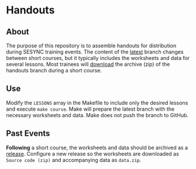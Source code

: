 # Handouts

## About

The purpose of this repository is to assemble handouts for distribution during SESYNC training events. The content of the [latest] branch changes between short courses, but it typically includes the worksheets and data for several lessons. Most trainees will [download] the archive (zip) of the handouts branch during a short course.

## Use

Modify the `LESSONS` array in the Makefile to include only the desired lessons and execute `make course`. Make will prepare the latest branch with the necessary worksheets and data. Make does not push the branch to GitHub.

## Past Events

**Following** a short course, the worksheets and data should be archived as a [release]. Configure a new release so the worksheets are downloaded as `Source code (zip)` and accompanying data as `data.zip`.

[latest]: /tree/latest
[release]: /releases
[download]: https://github.com/SESYNC-ci/handouts/archive/handouts.zip
